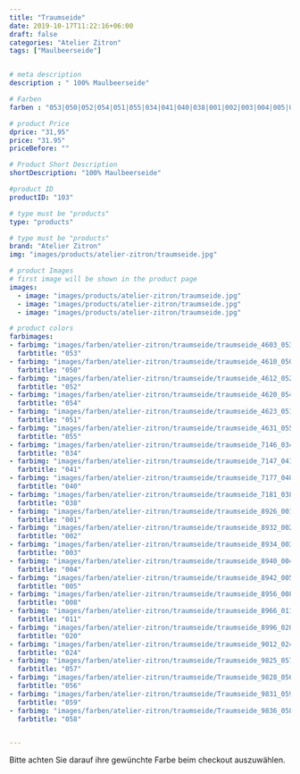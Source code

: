 ```yaml
---
title: "Traumseide"
date: 2019-10-17T11:22:16+06:00
draft: false
categories: "Atelier Zitron"
tags: ["Maulbeerseide"]


# meta description
description : "	100% Maulbeerseide"

# Farben
farben : "053|050|052|054|051|055|034|041|040|038|001|002|003|004|005|008|011|020|024|057|056|059|058"

# product Price
dprice: "31,95"
price: "31.95"
priceBefore: ""

# Product Short Description
shortDescription: "100% Maulbeerseide"

#product ID
productID: "103"

# type must be "products"
type: "products"

# type must be "products"
brand: "Atelier Zitron"
img: "images/products/atelier-zitron/traumseide.jpg"    

# product Images
# first image will be shown in the product page
images:
  - image: "images/products/atelier-zitron/traumseide.jpg"
  - image: "images/products/atelier-zitron/traumseide.jpg"
  - image: "images/products/atelier-zitron/traumseide.jpg"

# product colors
farbimages:
- farbimg: "images/farben/atelier-zitron/traumseide/traumseide_4603_053_1.jpg"
  farbtitle: "053"
- farbimg: "images/farben/atelier-zitron/traumseide/traumseide_4610_050_1.jpg"
  farbtitle: "050"
- farbimg: "images/farben/atelier-zitron/traumseide/traumseide_4612_052_1.jpg"
  farbtitle: "052"
- farbimg: "images/farben/atelier-zitron/traumseide/traumseide_4620_054_1.jpg"
  farbtitle: "054"
- farbimg: "images/farben/atelier-zitron/traumseide/traumseide_4623_051_1.jpg"
  farbtitle: "051"
- farbimg: "images/farben/atelier-zitron/traumseide/traumseide_4631_055_1.jpg"
  farbtitle: "055"
- farbimg: "images/farben/atelier-zitron/traumseide/traumseide_7146_034_1.jpg"
  farbtitle: "034"
- farbimg: "images/farben/atelier-zitron/traumseide/traumseide_7147_041_1.jpg"
  farbtitle: "041"
- farbimg: "images/farben/atelier-zitron/traumseide/traumseide_7177_040_1.jpg"
  farbtitle: "040"
- farbimg: "images/farben/atelier-zitron/traumseide/traumseide_7181_038_1.jpg"
  farbtitle: "038"
- farbimg: "images/farben/atelier-zitron/traumseide/traumseide_8926_001_1.jpg"
  farbtitle: "001"
- farbimg: "images/farben/atelier-zitron/traumseide/traumseide_8932_002_1.jpg"
  farbtitle: "002"
- farbimg: "images/farben/atelier-zitron/traumseide/traumseide_8934_003_1.jpg"
  farbtitle: "003"
- farbimg: "images/farben/atelier-zitron/traumseide/traumseide_8940_004_1.jpg"
  farbtitle: "004"
- farbimg: "images/farben/atelier-zitron/traumseide/traumseide_8942_005_1.jpg"
  farbtitle: "005"
- farbimg: "images/farben/atelier-zitron/traumseide/traumseide_8956_008_1.jpg"
  farbtitle: "008"
- farbimg: "images/farben/atelier-zitron/traumseide/traumseide_8966_011_1.jpg"
  farbtitle: "011"
- farbimg: "images/farben/atelier-zitron/traumseide/traumseide_8996_020_1.jpg"
  farbtitle: "020"
- farbimg: "images/farben/atelier-zitron/traumseide/traumseide_9012_024_1.jpg"
  farbtitle: "024"
- farbimg: "images/farben/atelier-zitron/traumseide/Traumseide_9825_057_1.jpg"
  farbtitle: "057"
- farbimg: "images/farben/atelier-zitron/traumseide/Traumseide_9828_056_1.jpg"
  farbtitle: "056"
- farbimg: "images/farben/atelier-zitron/traumseide/Traumseide_9831_059_1.jpg"
  farbtitle: "059"
- farbimg: "images/farben/atelier-zitron/traumseide/Traumseide_9836_058_1.jpg"
  farbtitle: "058"


---
```


Bitte achten Sie darauf ihre gewünchte Farbe beim checkout auszuwählen.
